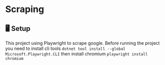 # Scraping

## 🖥️ Setup

This project using Playwright to scrape google.
Before running the project you need to install cli tools
`dotnet tool install --global Microsoft.Playwright.CLI`
then install chromium
`playwright install chromium`
